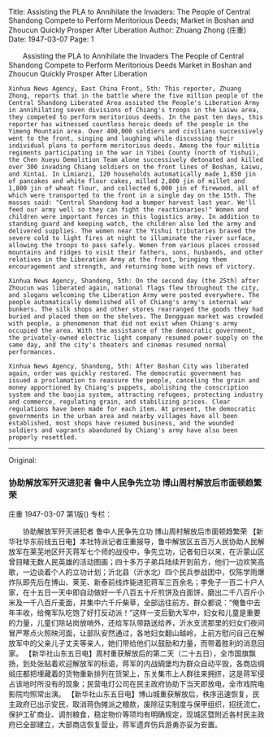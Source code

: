 Title: Assisting the PLA to Annihilate the Invaders: The People of Central Shandong Compete to Perform Meritorious Deeds; Market in Boshan and Zhoucun Quickly Prosper After Liberation
Author: Zhuang Zhong (庄重)
Date: 1947-03-07
Page: 1

　　Assisting the PLA to Annihilate the Invaders
    The People of Central Shandong Compete to Perform Meritorious Deeds
    Market in Boshan and Zhoucun Quickly Prosper After Liberation

    Xinhua News Agency, East China Front, 5th: This reporter, Zhuang Zhong, reports that in the battle where the five million people of the Central Shandong Liberated Area assisted the People's Liberation Army in annihilating seven divisions of Chiang's troops in the Laiwu area, they competed to perform meritorious deeds. In the past ten days, this reporter has witnessed countless heroic deeds of the people in the Yimeng Mountain area. Over 400,000 soldiers and civilians successively went to the front, singing and laughing while discussing their individual plans to perform meritorious deeds. Among the four militia regiments participating in the war in Yibei County (north of Yishui), the Chen Xueyu Demolition Team alone successively detonated and killed over 300 invading Chiang soldiers on the front lines of Boshan, Laiwu, and Xintai. In Limianzi, 120 households automatically made 1,850 jin of pancakes and white flour cakes, milled 2,800 jin of millet and 1,800 jin of wheat flour, and collected 6,000 jin of firewood, all of which were transported to the front in a single day on the 15th. The masses said: "Central Shandong had a bumper harvest last year. We'll feed our army well so they can fight the reactionaries!" Women and children were important forces in this logistics army. In addition to standing guard and keeping watch, the children also led the army and delivered supplies. The women near the Yishui tributaries braved the severe cold to light fires at night to illuminate the river surface, allowing the troops to pass safely. Women from various places crossed mountains and ridges to visit their fathers, sons, husbands, and other relatives in the Liberation Army at the front, bringing them encouragement and strength, and returning home with news of victory.

    Xinhua News Agency, Shandong, 5th: On the second day (the 25th) after Zhoucun was liberated again, national flags flew throughout the city, and slogans welcoming the Liberation Army were posted everywhere. The people automatically demolished all of Chiang's army's internal war bunkers. The silk shops and other stores rearranged the goods they had buried and placed them on the shelves. The Dongguan market was crowded with people, a phenomenon that did not exist when Chiang's army occupied the area. With the assistance of the democratic government, the privately-owned electric light company resumed power supply on the same day, and the city's theaters and cinemas resumed normal performances.

    Xinhua News Agency, Shandong, 5th: After Boshan City was liberated again, order was quickly restored. The democratic government has issued a proclamation to reassure the people, canceling the grain and money apportioned by Chiang's puppets, abolishing the conscription system and the baojia system, attracting refugees, protecting industry and commerce, regulating grain, and stabilizing prices. Clear regulations have been made for each item. At present, the democratic governments in the urban area and nearby villages have all been established, most shops have resumed business, and the wounded soldiers and vagrants abandoned by Chiang's army have also been properly resettled.



<hr /> 

Original: 


### 协助解放军歼灭进犯者  鲁中人民争先立功  博山周村解放后市面顿趋繁荣
庄重
1947-03-07
第1版()
专栏：

　　协助解放军歼灭进犯者
    鲁中人民争先立功
    博山周村解放后市面顿趋繁荣
    【新华社华东前线五日电】本社特派记者庄重报导，鲁中解放区五百万人民协助人民解放军在莱芜地区歼灭蒋军七个师的战役中，争先立功，记者旬日以来，在沂蒙山区曾目睹无数人民英雄的活动图画；四十多万子弟兵陆续开到前方，他们一边欢笑高歌，一边谈着个人的立功计划；沂北县（沂水北）四个民兵参战团中，仅陈学雨爆炸队即先后在博山、莱芜、新泰前线炸毙进犯蒋军三百余名；李免子一百二十户人家，在十五日一天中即自动做好一千八百五十斤煎饼及白面饼，磨出二千八百斤小米及一千八百斤麦面，并集中六千斤柴草，全部运往前方。群众都说：“俺鲁中去年丰收，给俺军队吃饱了好打反动派！”这样一支后勤大军中，妇女和儿童是重要的力量，儿童们除站岗放哨外，还给军队带路送给养，沂水支流那里的妇女们夜间冒严寒点火照映河面，让部队安然通过，各地妇女翻山越岭，上前方慰问自己在解放军中的父亲儿子丈夫等亲人，她们带给他们以鼓励和力量，而带着胜利的消息回家。
    【新华社山东五日电】周村重获解放后的第二天（二十五日），全市国旗飘扬，到处张贴着欢迎解放军的标语，蒋军的内战碉堡均为群众自动平毁，各商店绸缎庄都把埋藏着的货物重新排列在货架上，东关集市上人群往来拥挤，这是蒋军侵占该地时所没有的现象；民营电灯公司在民主政府协助下当天即放电，全市戏院电影院均照常出演。
    【新华社山东五日电】博山城重获解放后，秩序迅速恢复，民主政府已出示安民，取消蒋伪摊派之粮款，废除征实制度与保甲组织，招抚流亡，保护工矿商业、调剂粮食，稳定物价等项均有明确规定，现城区暨附近各村民主政府已全部建立，大部商店恢复营业，蒋军遗弃伤兵游勇亦妥为安置。

